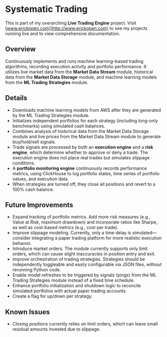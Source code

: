 # Systematic Trading  

This is part of my overarching **Live Trading Engine** project. Visit [www.erickopen.com](http://www.erickopen.com) to see my projects running live and to view comprehensive documentation.  

## Overview  
Continuously implements and runs machine learning–based trading algorithms, recording execution activity and portfolio performance. It utilizes live market data from the **Market Data Stream** module, historical data from the **Market Data Storage** module, and machine learning models from the **ML Trading Strategies** module.

## Details  
- Downloads machine learning models from AWS after they are generated by the ML Trading Strategies module.  
- Initializes independent portfolios for each strategy (including long-only benchmarks) using simulated cash balances.  
- Combines analysis of historical data from the Market Data Storage module and live prices from the Market Data Stream module to generate buy/hold/sell signals.  
- Trade signals are processed by both an **execution engine** and a **risk engine**, which determine whether to approve or deny a trade. The execution engine does not place real trades but simulates slippage conditions.  
- A **portfolio monitoring engine** continuously records performance metrics, using ClickHouse to log portfolio states, time series of portfolio values, and execution data.  
- When strategies are turned off, they close all positions and revert to a 100% cash balance.  

## Future Improvements  
- Expand tracking of portfolio metrics. Add more risk measures (e.g., Value at Risk, maximum drawdown) and incorporate ratios like Sharpe, as well as cost-based metrics (e.g., cost per trade).  
- Improve slippage modeling. Currently, only a time delay is simulated—consider integrating a paper trading platform for more realistic execution behavior.  
- Introduce market orders. The module currently supports only limit orders, which can cause slight inaccuracies in position entry and exit.  
- Improve orchestration of trading strategies. Strategies should be independently toggleable and easily configurable via JSON files, without rerunning Python code.  
- Enable model refreshes to be triggered by signals (pings) from the ML Trading Strategies module instead of a fixed time schedule.  
- Enhance portfolio initialization and shutdown logic to reconcile simulated portfolios with actual paper trading accounts.
- Create a flag for up/down per strategy.

## Known Issues  
- Closing positions currently relies on limit orders, which can leave small residual amounts invested due to slippage.

